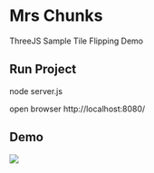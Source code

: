 # Mrs Chunks

ThreeJS Sample Tile Flipping Demo

## Run Project

node server.js

open browser http://localhost:8080/

## Demo

[![](http://img.youtube.com/vi/uQl6EhWSrM4/0.jpg)](http://www.youtube.com/watch?v=uQl6EhWSrM4 "")
